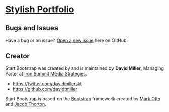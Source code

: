 # [Stylish Portfolio](http://jastfanous.myweb.usf.edu)

## Bugs and Issues

Have a bug or an issue? [Open a new issue](https://github.com/JohnAstf/My-Portfolio/issues) here on GitHub.

## Creator

Start Bootstrap was created by and is maintained by **David Miller**, Managing Parter at [Iron Summit Media Strategies](http://www.ironsummitmedia.com/).

* https://twitter.com/davidmillerskt
* https://github.com/davidtmiller

Start Bootstrap is based on the [Bootstrap](http://getbootstrap.com/) framework created by [Mark Otto](https://twitter.com/mdo) and [Jacob Thorton](https://twitter.com/fat).
